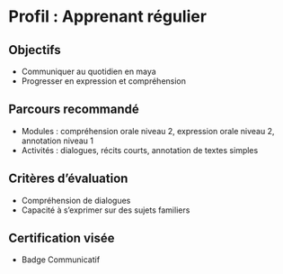 # Profil : Apprenant régulier

## Objectifs
- Communiquer au quotidien en maya
- Progresser en expression et compréhension

## Parcours recommandé
- Modules : compréhension orale niveau 2, expression orale niveau 2, annotation niveau 1
- Activités : dialogues, récits courts, annotation de textes simples

## Critères d’évaluation
- Compréhension de dialogues
- Capacité à s’exprimer sur des sujets familiers

## Certification visée
- Badge Communicatif
